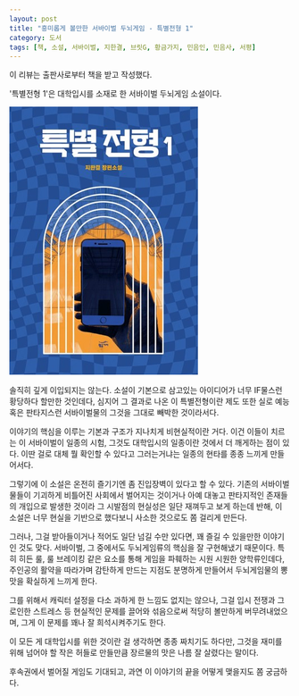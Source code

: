 ```yaml
---
layout: post
title: "흥미롭게 볼만한 서바이벌 두뇌게임 - 특별전형 1"
category: 도서
tags: [책, 소설, 서바이벌, 지한결, 브릿G, 황금가지, 민음인, 민음사, 서평]
---
```


<div class="ftc-ad-notice">
이 리뷰는 출판사로부터 책을 받고 작성했다.
</div>



'특별전형 1'은
대학입시를 소재로 한 서바이벌 두뇌게임 소설이다.

![표지](/images/book/special-admission-1-book.jpg)

솔직히 깊게 이입되지는 않는다.
소설이 기본으로 삼고있는 아이디어가 너무 IF물스런 황당하다 할만한 것인데다,
심지어 그 결과로 나온 이 특별전형이란 제도 또한 실로 예능 혹은 판타지스런 서바이벌물의 그것을 그대로 빼박한 것이라서다.

이야기의 핵심을 이루는 기본과 구조가 지나치게 비현실적이란 거다.
이건 이들이 치르는 이 서바이벌이 일종의 시험, 그것도 대학입시의 일종이란 것에서 더 깨게하는 점이 있다.
이딴 걸로 대체 뭘 확인할 수 있다고 그러는거냐는 일종의 현타를 종종 느끼게 만들어서다.

그렇기에 이 소설은 온전히 즐기기엔 좀 진입장벽이 있다고 할 수 있다.
기존의 서바이벌물들이 기괴하게 비틀어진 사회에서 벌어지는 것이거나
아예 대놓고 판타지적인 존재들의 개입으로 발생한 것이라
그 시발점의 현실성은 일단 재껴두고 보게 하는데 반해,
이 소설은 너무 현실을 기반으로 했다보니 사소한 것으로도 쫌 걸리게 만든다.

그러나, 그걸 받아들이거나 적어도 일단 넘길 수만 있다면, 꽤 즐길 수 있을만한 이야기인 것도 맞다.
서바이벌, 그 중에서도 두뇌게임류의 핵심을 잘 구현해냈기 때문이다.
특히 히든 룰, 룰 브레이킹 같은 요소를 통해 게임을 파훼하는 시원 시원한 양학류인데다,
주인공의 활약을 따라가며 감탄하게 만드는 지점도 분명하게 만들어서
두뇌게임물의 뽕맛을 확실하게 느끼게 한다.

그를 위해서 캐릭터 설정을 다소 과하게 한 느낌도 없지는 않으나,
그걸 입시 전쟁과 그로인한 스트레스 등 현실적인 문제를 끌어와 섞음으로써
적당히 볼만하게 버무려내었으며,
그게 이 문제를 꽤나 잘 희석시켜주기도 한다.

이 모든 게 대학입시를 위한 것이란 걸 생각하면 종종 짜치기도 하다만,
그것을 재미를 위해 넘어야 할 작은 허들로 만들만큼 장르물의 맛은 나름 잘 살렸다는 말이다.

후속권에서 벌어질 게임도 기대되고,
과연 이 이야기의 끝을 어떻게 맺을지도 쫌 궁금하다.

